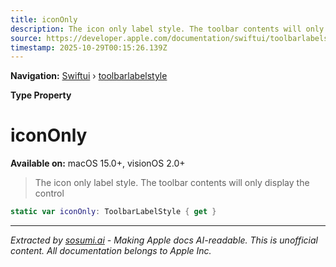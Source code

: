 ```yaml
---
title: iconOnly
description: The icon only label style. The toolbar contents will only display the control
source: https://developer.apple.com/documentation/swiftui/toolbarlabelstyle/icononly
timestamp: 2025-10-29T00:15:26.139Z
---
```


**Navigation:** [Swiftui](/documentation/swiftui) › [toolbarlabelstyle](/documentation/swiftui/toolbarlabelstyle)

**Type Property**

# iconOnly

**Available on:** macOS 15.0+, visionOS 2.0+

> The icon only label style. The toolbar contents will only display the control

```swift
static var iconOnly: ToolbarLabelStyle { get }
```

---

*Extracted by [sosumi.ai](https://sosumi.ai) - Making Apple docs AI-readable.*
*This is unofficial content. All documentation belongs to Apple Inc.*

